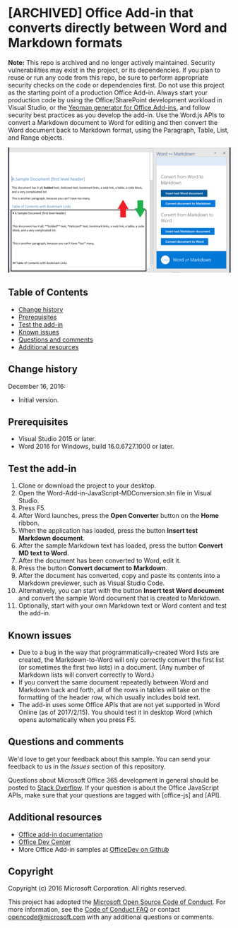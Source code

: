 # [ARCHIVED] Office Add-in that converts directly between Word and Markdown formats

**Note:** This repo is archived and no longer actively maintained. Security vulnerabilities may exist in the project, or its dependencies. If you plan to reuse or run any code from this repo, be sure to perform appropriate security checks on the code or dependencies first. Do not use this project as the starting point of a production Office Add-in. Always start your production code by using the Office/SharePoint development workload in Visual Studio, or the [Yeoman generator for Office Add-ins](https://github.com/OfficeDev/generator-office), and follow security best practices as you develop the add-in. 
Use the Word.js APIs to convert a Markdown document to Word for editing and then convert the Word document back to Markdown format, using the Paragraph, Table, List, and Range objects.

![Convert between Word and Markdown](readme_art/ReadMeScreenshot.PNG)

## Table of Contents
* [Change history](#change-history)
* [Prerequisites](#prerequisites)
* [Test the add-in](#test-the-add-in)
* [Known issues](#known-issues)
* [Questions and comments](#questions-and-comments)
* [Additional resources](#additional-resources)

## Change history

December 16, 2016:

* Initial version.

## Prerequisites

* Visual Studio 2015 or later.
* Word 2016 for Windows, build 16.0.6727.1000 or later.

## Test the add-in

1. Clone or download the project to your desktop.
2. Open the Word-Add-in-JavaScript-MDConversion.sln file in Visual Studio.
2. Press F5.
3. After Word launches, press the **Open Converter** button on the **Home** ribbon.
4. When the application has loaded, press the button **Insert test Markdown document**.
5. After the sample Markdown text has loaded, press the button **Convert MD text to Word**.
6. After the document has been converted to Word, edit it. 
7. Press the button **Convert document to Markdown**. 
8. After the document has converted, copy and paste its contents into a Markdown previewer, such as Visual Studio Code.
9. Alternatively, you can start with the button **Insert test Word document** and convert the sample Word document that is created to Markdown. 
10. Optionally, start with your own Markdown text or Word content and test the add-in.

## Known issues

- Due to a bug in the way that programmatically-created Word lists are created, the Markdown-to-Word will only correctly convert the first list (or sometimes the first two lists) in a document. (Any number of Markdown lists will convert correctly to Word.)
- If you convert the same document repeatedly between Word and Markdown back and forth, all of the rows in tables will take on the formatting of the header row, which usually includes bold text.
- The add-in uses some Office APIs that are not yet supported in Word Online (as of 2017/2/15). You should test it in desktop Word (which opens automatically when you press F5.

## Questions and comments

We'd love to get your feedback about this sample. You can send your feedback to us in the *Issues* section of this repository.

Questions about Microsoft Office 365 development in general should be posted to [Stack Overflow](http://stackoverflow.com/questions/tagged/office-js+API). If your question is about the Office JavaScript APIs, make sure that your questions are tagged with [office-js] and [API].

## Additional resources

* [Office add-in documentation](https://msdn.microsoft.com/en-us/library/office/jj220060.aspx)
* [Office Dev Center](http://dev.office.com/)
* More Office Add-in samples at [OfficeDev on Github](https://github.com/officedev)

## Copyright
Copyright (c) 2016 Microsoft Corporation. All rights reserved.



This project has adopted the [Microsoft Open Source Code of Conduct](https://opensource.microsoft.com/codeofconduct/). For more information, see the [Code of Conduct FAQ](https://opensource.microsoft.com/codeofconduct/faq/) or contact [opencode@microsoft.com](mailto:opencode@microsoft.com) with any additional questions or comments.

